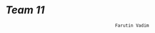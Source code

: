 _________________________Team 11_________________________
============                                                                			
                                              Farutin Vadim
